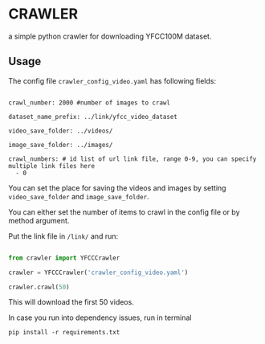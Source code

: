CRAWLER
=======

a simple python crawler for downloading YFCC100M dataset.


## Usage

The config file `crawler_config_video.yaml` has following fields:

```

crawl_number: 2000 #number of images to crawl

dataset_name_prefix: ../link/yfcc_video_dataset

video_save_folder: ../videos/

image_save_folder: ../images/

crawl_numbers: # id list of url link file, range 0-9, you can specify multiple link files here
  - 0

```

You can set the place for saving the videos and images by setting `video_save_folder` and `image_save_folder`.

You can either set the number of items to crawl in the config file or by method argument.

Put the link file in `/link/` and run:

```Python

from crawler import YFCCCrawler

crawler = YFCCCrawler('crawler_config_video.yaml')

crawler.crawl(50)

```

This will download the first 50 videos.

In case you run into dependency issues, run in terminal
 
```
pip install -r requirements.txt
```